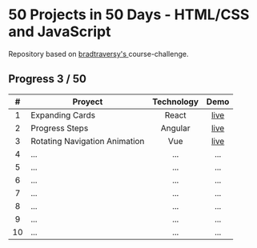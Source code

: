 # 50 Projects in 50 Days - HTML/CSS and JavaScript

Repository based on [bradtraversy's
](https://github.com/bradtraversy/50projects50days) course-challenge.

## Progress 3 / 50

| # | Proyect | Technology | Demo |
| :-: |--- | :-: | :-: |
| 1 | Expanding Cards | React   | [live](https://expanding-cards-2blr.onrender.com/) |
| 2 | Progress Steps  | Angular | [live](https://progress-steps-x71i.onrender.com/) |
| 3 | Rotating Navigation Animation | Vue | [live]() |
| 4 | ... | ... | ... |
| 5 | ... | ... | ... |
| 6 | ... | ... | ... |
| 7 | ... | ... | ... |
| 8 | ... | ... | ... |
| 9 | ... | ... | ... |
| 10 | ...  | ... | ... |
